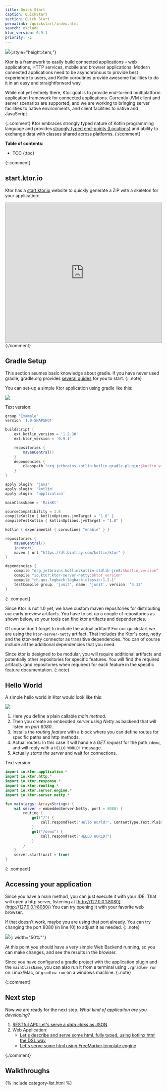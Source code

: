 ```yaml
---
title: Quick Start
caption: QuickStart
section: Quick Start
permalink: /quickstart/index.html
search: exclude
ktor_version: 0.9.1
priority: -1
---
```


![](/assets/images/ktor_logo.png){:style="height:4em;"}

Ktor is a framework to easily build connected applications – web applications, HTTP services, mobile and browser applications.
Modern connected applications need to be asynchronous to provide best experience to users, and Kotlin coroutines provide
awesome facilities to do it in an easy and straightforward way. 

While not yet entirely there, Ktor goal is to provide end-to-end multiplatform application framework for connected applications. 
Currently JVM client and server scenarios are supported, and we are working to bringing server facilities to native
environments, and client facilities to native and JavaScript.

{::comment}
Ktor embraces strongly typed nature of Kotlin programming language and provides [strongly typed end-points (Locations)](/features/locations.html) and
ability to exchange data with classes shared across platforms.
{:/comment}

**Table of contents:**

* TOC
{:toc}

{::comment}
## start.ktor.io

Ktor has a [start.ktor.io](https://soywiz.github.io/start-ktor-io-proposal/) website to quickly generate a ZIP with a skeleton for your application:

<iframe src="https://soywiz.github.io/start-ktor-io-proposal/" style="border:1px solid #aaa;width:100%;height:450px;"></iframe>
{:/comment}

## Gradle Setup

This section asumes basic knowledge about gradle. If you have never used gradle,
gradle.org provides [several guides](https://guides.gradle.org/building-java-applications/) for you to start.
{: .note}

You can set-up a simple Ktor application using gradle like this:

![](/pages/quickstart/1/ktor_build_gradle.png)

Text version:
```groovy
group 'Example'
version '1.0-SNAPSHOT'

buildscript {
    ext.kotlin_version = '1.2.30'
    ext.ktor_version = '0.9.1'

    repositories {
        mavenCentral()
    }
    dependencies {
        classpath "org.jetbrains.kotlin:kotlin-gradle-plugin:$kotlin_version"
    }
}

apply plugin: 'java'
apply plugin: 'kotlin'
apply plugin: 'application'

mainClassName = 'MainKt'

sourceCompatibility = 1.8
compileKotlin { kotlinOptions.jvmTarget = "1.8" }
compileTestKotlin { kotlinOptions.jvmTarget = "1.8" }

kotlin { experimental { coroutines "enable" } }

repositories {
    mavenCentral()
    jcenter()
    maven { url "https://dl.bintray.com/kotlin/ktor" }
}

dependencies {
    compile "org.jetbrains.kotlin:kotlin-stdlib-jre8:$kotlin_version"
    compile "io.ktor:ktor-server-netty:$ktor_version"
    compile "ch.qos.logback:logback-classic:1.2.1"
    testCompile group: 'junit', name: 'junit', version: '4.12'
}
```
{: .compact}

Since Ktor is not 1.0 yet, we have custom maven repositories for distributing our early preview artifacts.
You have to set up a couple of repositories as shown below, so your tools can find ktor artifacts and dependencies.

Of course don't forget to include the actual artifact! For our quickstart we are using the `ktor-server-netty` artifact.
That includes the Ktor's core, netty and the ktor-netty connector as transitive dependencies.
You can of course include all the additional dependencies that you need.

Since ktor is designed to be modular, you will require additional artifacts and potentially other repositories
for specific features. You will find the required artifacts (and repositories when required) for each feature in the
specific feature documentation.
{:.note}

## Hello World

A simple hello world in Ktor would look like this:

![](/pages/quickstart/1/ktor_hello_world_main.png)

1. Here you define a plain callable *main method*.
2. Then you create an embedded *server using Netty* as backend that will listen on *port 8080*.
3. Installs the *routing feature* with a block where you can define routes for specific paths and http methods.
4. Actual routes: In this case it will handle a *GET request* for the path `/demo`, and will reply with a `HELLO WORLD!` message.
5. Actually *starts the server* and wait for connections.

Text version:
```kotlin
import io.ktor.application.*
import io.ktor.http.*
import io.ktor.response.*
import io.ktor.routing.*
import io.ktor.server.engine.*
import io.ktor.server.netty.*

fun main(args: Array<String>) {
    val server = embeddedServer(Netty, port = 8080) {
        routing {
            get("/") {
                call.respondText("Hello World!", ContentType.Text.Plain)
            }
            get("/demo") {
                call.respondText("HELLO WORLD!")
            }
        }
    }
    server.start(wait = true)
}
```
{: .compact}

## Accessing your application

Since you have a main method, you can just execute it with your IDE. That will open a http server,
listening at [http://127.0.0.1:8080](http://127.0.0.1:8080/) You can try opening it with your favorite web browser.

If that doesn't work, maybe you are using that port already. You can try changing the
port 8080 (in line 10) to adjust it as needed.
{: .note}

![](/pages/quickstart/1/screenshot.png){: width="50%""}

At this point you should have a very simple Web Backend running, so you can make changes,
and see the results in the browser.

Since you have configured a gradle project with the application plugin and the `mainClassName`,
you can also run it from a terminal using `./gradlew run` on Linux/Mac, or `gradlew run` on a windows machine.
{:.note}

{::comment}
## Next step

Now we are ready for the next step. *What kind of application are you developing?*

1. [RESTful API: Let's serve a *data class* as JSON](/quickstart/restful.html)
2. Web Application:
    * [Let's describe and serve some html, fully typed, using kotlinx.html the DSL way](/quickstart/html-dsl.html)
    * [Let's serve some html using FreeMarker template engine](/quickstart/html-freemarker.html)
    
{:/comment}

## Walkthroughs

{% include category-list.html %}
